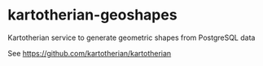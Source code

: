 # kartotherian-geoshapes
Kartotherian service to generate geometric shapes from PostgreSQL data

See https://github.com/kartotherian/kartotherian
